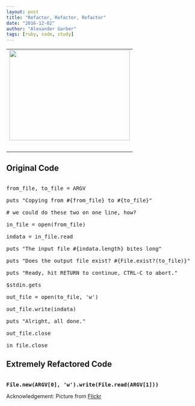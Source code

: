 ```yaml
---
layout: post
title: "Refactor, Refactor, Refactor"
date: "2016-12-02"
author: "Alexander Garber"
tags: [ruby, code, study]
---
```


<div dir="ltr" style="text-align: left;" trbidi="on">
  <table align="center" cellpadding="0" cellspacing="0" class="tr-caption-container" style="margin-left: auto; margin-right: auto; text-align: center;">
    <tbody>
      <tr>
        <td style="text-align: center;"><a href="https://c1.staticflickr.com/9/8494/8432392004_39d1505f6c_b.jpg" imageanchor="1" style="margin-left: auto; margin-right: auto;"><img alt="" border="0" height="239" src="https://c1.staticflickr.com/9/8494/8432392004_39d1505f6c_b.jpg"
              title="https://c1.staticflickr.com/9/8494/8432392004_39d1505f6c_b.jpg" width="320" /></a></td>
      </tr>
      <tr>
        <td class="tr-caption" style="text-align: center;"><br /></td>
      </tr>
    </tbody>
  </table>
  <h2 style="text-align: left;">Original Code</h2>
  <pre class="brush:ruby;"><br />from_file, to_file = ARGV<br /><br />puts "Copying from #{from_file} to #{to_file}"<br /><br /># we could do these two on one line, how?<br /><br />in_file = open(from_file)<br /><br />indata = in_file.read<br /><br />puts "The input file #{indata.length} bites long"<br /><br />puts "Does the output file exist? #{File.exist?(to_file)}"<br /><br />puts "Ready, hit RETURN to continue, CTRL-C to abort."<br /><br />$stdin.gets<br /><br />out_file = open(to_file, 'w')<br /><br />out_file.write(indata)<br /><br />puts "Alright, all done."<br /><br />out_file.close<br /><br />in_file.close</pre>
  <h2 style="text-align: left;">Extremely Refactored Code</h2>
  <div>
    <pre class="brush:ruby"><br /><b>File.new(ARGV[0], 'w').write(File.read(ARGV[1]))</b></pre>Acknowledgement: Picture from <a href="https://c1.staticflickr.com/9/8494/8432392004_39d1505f6c_b.jpg" target="_blank">Flickr</a>&nbsp;</div>
</div>
